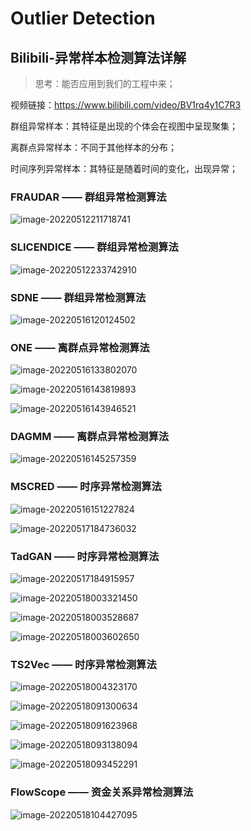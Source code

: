 # Outlier Detection



## Bilibili-异常样本检测算法详解

> 思考：能否应用到我们的工程中来；

视频链接：https://www.bilibili.com/video/BV1rq4y1C7R3

群组异常样本：其特征是出现的个体会在视图中呈现聚集；

离群点异常样本：不同于其他样本的分布；

时间序列异常样本：其特征是随着时间的变化，出现异常；

### FRAUDAR —— 群组异常检测算法

![image-20220512211718741](pictures/image-20220512211718741.png)



### SLICENDICE —— 群组异常检测算法

![image-20220512233742910](pictures/image-20220512233742910.png)



### SDNE —— 群组异常检测算法

![image-20220516120124502](pictures/image-20220516120124502.png)



### ONE —— 离群点异常检测算法

![image-20220516133802070](pictures/image-20220516133802070.png)

![image-20220516143819893](pictures/image-20220516143819893.png)

![image-20220516143946521](pictures/image-20220516143946521.png)



### DAGMM —— 离群点异常检测算法

![image-20220516145257359](pictures/image-20220516145257359.png)



### MSCRED —— 时序异常检测算法

![image-20220516151227824](pictures/image-20220516151227824.png)

![image-20220517184736032](pictures/image-20220517184736032.png)



### TadGAN —— 时序异常检测算法

![image-20220517184915957](pictures/image-20220517184915957.png)

![image-20220518003321450](pictures/image-20220518003321450.png)

![image-20220518003528687](pictures/image-20220518003528687.png)

![image-20220518003602650](pictures/image-20220518003602650.png)



### TS2Vec —— 时序异常检测算法

![image-20220518004323170](pictures/image-20220518004323170.png)

![image-20220518091300634](pictures/image-20220518091300634.png)

![image-20220518091623968](pictures/image-20220518091623968.png)

![image-20220518093138094](pictures/image-20220518093138094.png)

![image-20220518093452291](pictures/image-20220518093452291.png)



### FlowScope —— 资金关系异常检测算法

![image-20220518104427095](pictures/image-20220518104427095.png)
